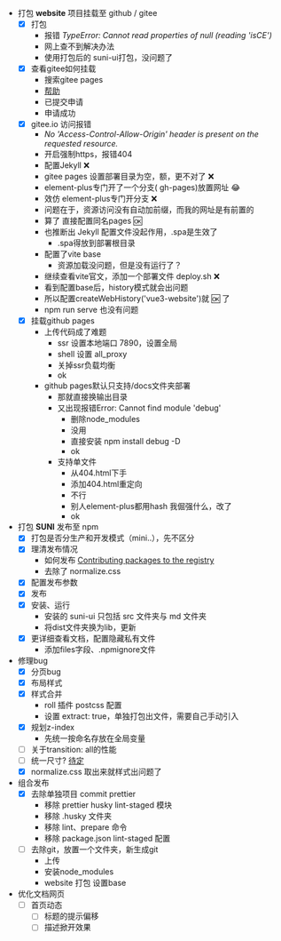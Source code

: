 * 打包 **website** 项目挂载至 github / gitee
  * [x] 打包
    * 报错 *TypeError: Cannot read properties of null (reading 'isCE')*
    * 网上查不到解决办法
    * 使用打包后的 suni-ui打包，没问题了
  * [x] 查看gitee如何挂载
    * 搜索gitee pages
    * [帮助](https://gitee.com/help/articles/4136#article-header3)
    * 已提交申请
    * 申请成功
  * [x] gitee.io 访问报错
    *  *No 'Access-Control-Allow-Origin' header is present on the requested resource.*
    * 开启强制https，报错404
    * 配置Jekyll ❌
    * gitee pages 设置部署目录为空，额，更不对了 ❌
    * element-plus专门开了一个分支( gh-pages)放置网址 😂
    * 效仿 element-plus专门开分支 ❌
    * 问题在于，资源访问没有自动加前缀，而我的网址是有前置的
    * 算了 直接配置同名pages :ok:
    *  也推断出 Jekyll 配置文件没起作用，.spa是生效了
       * .spa得放到部署根目录
    * 配置了vite base
      * 资源加载没问题，但是没有运行了？
    * 继续查看vite官文，添加一个部署文件 deploy.sh ❌
    * 看到配置base后，history模式就会出问题
    * 所以配置createWebHistory('vue3-website')就 :ok: 了
    * npm run serve 也没有问题
  * [x] 挂载github pages
    * 上传代码成了难题
      * ssr 设置本地端口 7890，设置全局
      * shell 设置 all_proxy
      * 关掉ssr负载均衡
      * ok
    * github pages默认只支持/docs文件夹部署
      * 那就直接换输出目录
      * 又出现报错Error: Cannot find module 'debug'
        * 删除node_modules
        * 没用
        * 直接安装 npm install debug -D
        * ok
      * 支持单文件
        * 从404.html下手
        * 添加404.html重定向
        * 不行
        * 别人element-plus都用hash 我倔强什么，改了
        * ok
* 打包 **SUNI** 发布至 npm
  * [x] 打包是否分生产和开发模式（mini..），先不区分
  * [x] 理清发布情况
    * 如何发布 [Contributing packages to the registry](https://docs.npmjs.com/packages-and-modules/contributing-packages-to-the-registry)
    * 去除了 normalize.css
  * [x] 配置发布参数
  * [x] 发布
  * [x] 安装、运行
    * 安装的 suni-ui 只包括 src 文件夹与 md 文件夹
    * 将dist文件夹换为lib，更新
  * [x] 更详细查看文档，配置隐藏私有文件
    * 添加files字段、.npmignore文件
* 修理bug
  * [x] 分页bug
  * [x] 布局样式
  * [x] 样式合并
    * roll 插件 postcss 配置
    * 设置 extract: true，单独打包出文件，需要自己手动引入
  * [x] 规划z-index
    * 先统一按命名存放在全局变量
  * [ ] 关于transition: all的性能
  * [ ] 统一尺寸? <u>待定</u>
  * [x] normalize.css 取出来就样式出问题了
* 组合发布
  * [x] 去除单独项目 commit prettier
    * 移除 prettier husky lint-staged 模块
    * 移除 .husky 文件夹
    * 移除 lint、prepare 命令
    * 移除 package.json lint-staged 配置
  * [ ] 去除git，放置一个文件夹，新生成git
    * 上传
    * 安装node_modules
    * website 打包 设置base
* 优化文档网页
  * [ ] 首页动态
    * [ ] 标题的提示偏移
    * [ ] 描述掀开效果

